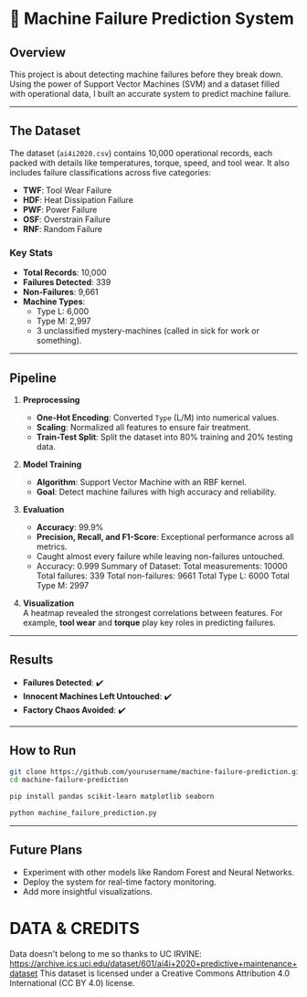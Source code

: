 
# 🎢 Machine Failure Prediction System

## Overview
This project is about detecting machine failures before they break down. Using the power of Support Vector Machines (SVM) and a dataset filled with operational data, I built an accurate system to predict machine failure. 

---

## The Dataset
The dataset (`ai4i2020.csv`) contains 10,000 operational records, each packed with details like temperatures, torque, speed, and tool wear. It also includes failure classifications across five categories:

- **TWF**: Tool Wear Failure  
- **HDF**: Heat Dissipation Failure  
- **PWF**: Power Failure  
- **OSF**: Overstrain Failure  
- **RNF**: Random Failure  

### Key Stats
- **Total Records**: 10,000  
- **Failures Detected**: 339  
- **Non-Failures**: 9,661  
- **Machine Types**:  
  - Type L: 6,000  
  - Type M: 2,997  
  - 3 unclassified mystery-machines (called in sick for work or something).  

---

## Pipeline

1. **Preprocessing**  
   - **One-Hot Encoding**: Converted `Type` (L/M) into numerical values.  
   - **Scaling**: Normalized all features to ensure fair treatment.  
   - **Train-Test Split**: Split the dataset into 80% training and 20% testing data.  

2. **Model Training**  
   - **Algorithm**: Support Vector Machine with an RBF kernel.  
   - **Goal**: Detect machine failures with high accuracy and reliability.  

3. **Evaluation**  
   - **Accuracy**: 99.9%  
   - **Precision, Recall, and F1-Score**: Exceptional performance across all metrics.  
   - Caught almost every failure while leaving non-failures untouched.
   - Accuracy: 0.999
Summary of Dataset:
Total measurements: 10000
Total failures: 339
Total non-failures: 9661
Total Type L: 6000
Total Type M: 2997

4. **Visualization**  
   A heatmap revealed the strongest correlations between features. For example, **tool wear** and **torque** play key roles in predicting failures.

---

## Results

- **Failures Detected**: ✔️  
- **Innocent Machines Left Untouched**: ✔️  
- **Factory Chaos Avoided**: ✔️  

---

## How to Run

```bash
git clone https://github.com/yourusername/machine-failure-prediction.git
cd machine-failure-prediction

pip install pandas scikit-learn matplotlib seaborn

python machine_failure_prediction.py
```

---

## Future Plans

- Experiment with other models like Random Forest and Neural Networks.  
- Deploy the system for real-time factory monitoring.  
- Add more insightful visualizations.

# DATA & CREDITS
Data doesn't belong to me so thanks to UC IRVINE: 
https://archive.ics.uci.edu/dataset/601/ai4i+2020+predictive+maintenance+dataset
This dataset is licensed under a Creative Commons Attribution 4.0 International (CC BY 4.0) license.
